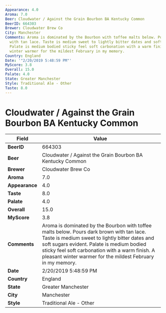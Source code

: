 ```yaml
---
Appearance: 4.0
Aroma: 7.0
Beer: Cloudwater / Against the Grain Bourbon BA Kentucky Common
BeerID: 664303
Brewer: Cloudwater Brew Co
City: Manchester
Comments: Aroma is dominated by the Bourbon with toffee malts below. Pours dark brown
  with tan lace. Taste is medium sweet to lightly bitter dates and soft sugars evident.
  Palate is medium bodied sticky feel soft carbonation with a warm finish. A pleasant
  winter warmer for the mildest February in my memory.
Country: England
Date: '"2/20/2019 5:48:59 PM"'
MyScore: 3.8
Overall: 15.0
Palate: 4.0
State: Greater Manchester
Style: Traditional Ale - Other
Taste: 8.0
---
```


# Cloudwater / Against the Grain Bourbon BA Kentucky Common

| Field         | Value |
|---------------|-------|
| **BeerID** | 664303 |
| **Beer** | Cloudwater / Against the Grain Bourbon BA Kentucky Common |
| **Brewer** | Cloudwater Brew Co |
| **Aroma** | 7.0 |
| **Appearance** | 4.0 |
| **Taste** | 8.0 |
| **Palate** | 4.0 |
| **Overall** | 15.0 |
| **MyScore** | 3.8 |
| **Comments** | Aroma is dominated by the Bourbon with toffee malts below. Pours dark brown with tan lace. Taste is medium sweet to lightly bitter dates and soft sugars evident. Palate is medium bodied sticky feel soft carbonation with a warm finish. A pleasant winter warmer for the mildest February in my memory. |
| **Date** | 2/20/2019 5:48:59 PM |
| **Country** | England |
| **State** | Greater Manchester |
| **City** | Manchester |
| **Style** | Traditional Ale - Other |
